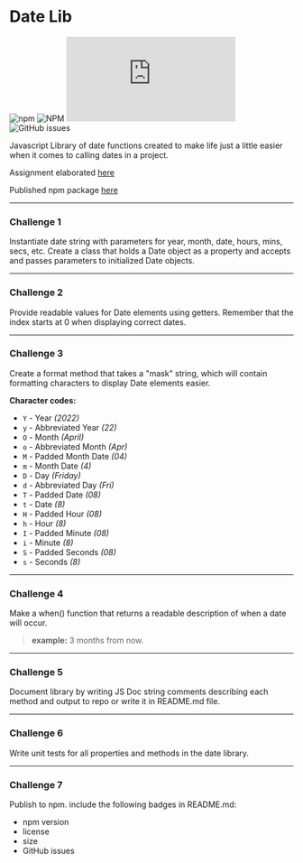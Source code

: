 # Date Lib

![npm](https://img.shields.io/npm/v/@maybejaybe/date-lib)  ![NPM](https://img.shields.io/npm/l/@maybejaybe/date-lib)  ![GitHub file size in bytes](https://img.shields.io/github/size/MaybeJaybe/date-lib/src/index.js)  ![GitHub issues](https://img.shields.io/github/issues/MaybeJaybe/date-lib)

Javascript Library of date functions created to make life just a little easier when it comes to calling dates in a project.

Assignment elaborated [here](https://github.com/Tech-at-DU/ACS-3310-Writing-JavaScript-Libraries/blob/master/assignments/assignment-07.md)

Published npm package [here](https://www.npmjs.com/package/@maybejaybe/date-lib)

---

### Challenge 1
Instantiate date string with parameters for year, month, date, hours, mins, secs, etc. Create a class that holds a Date object as a property and accepts and passes parameters to initialized Date objects.

---
 
### Challenge 2 
Provide readable values for Date elements using getters. Remember that the index starts at 0 when displaying correct dates.

---
 
### Challenge 3
Create a format method that takes a "mask" string, which will contain formatting characters to display Date elements easier.

**Character codes:**

- `Y` - Year *(2022)*
- `y` - Abbreviated Year *(22)*
- `O` - Month *(April)*
- `o` - Abbreviated Month *(Apr)*
- `M` - Padded Month Date *(04)*
- `m` - Month Date *(4)*
- `D` - Day *(Friday)*
- `d` - Abbreviated Day *(Fri)*
- `T` - Padded Date *(08)*
- `t` - Date *(8)*
- `H` - Padded Hour *(08)*
- `h` - Hour *(8)*
- `I` - Padded Minute *(08)*
- `i` - Minute *(8)*
- `S` - Padded Seconds *(08)*
- `s` - Seconds *(8)*

---
 
### Challenge 4
Make a when() function that returns a readable description of when a date will occur. 
> **example:** 3 months from now.

---
 
### Challenge 5
Document library by writing JS Doc string comments describing each method and output to repo or write it in README.md file.

---
 
### Challenge 6
Write unit tests for all properties and methods in the date library.

---
 
### Challenge 7
Publish to npm. include the following badges in README.md:

- npm version
- license
- size
- GitHub issues
